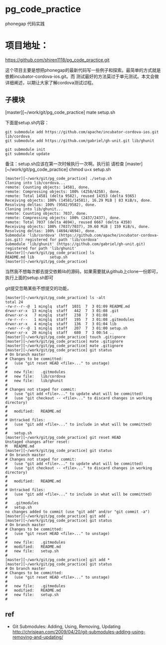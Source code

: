 pg_code_practice
================

phonegap 代码实践


# 项目地址：
https://github.com/shiren1118/pg_code_practice.git

这个项目主要是想把phonegap的最新代码写一些例子和探索。最简单的方式就是依赖incubator-cordova-ios.git。而
测试最好的方法莫过于单元测试。本文会做详细阐述，以期让大家了解cordova测试过程。

## 子模块

[master][~/work/git/pg_code_practice] mate setup.sh

下面是setup.sh内容：

	git submodule add https://github.com/apache/incubator-cordova-ios.git lib/cordova
	git submodule add https://github.com/gabriel/gh-unit.git lib/ghunit

	git submodule init
	git submodule update
<!-- git submodule rm lib/billboard /git rm --cached lib/billboard -->

备注：setup.sh应该在第一次时候执行一次啊。执行前 请检查
[master][~/work/git/pg_code_practice] chmod u+x setup.sh 

	[master][~/work/git/pg_code_practice] ./setup.sh 
	Cloning into lib/cordova...
	remote: Counting objects: 14581, done.
	remote: Compressing objects: 100% (4258/4258), done.
	remote: Total 14581 (delta 9582), reused 14353 (delta 9365)
	Receiving objects: 100% (14581/14581), 16.29 MiB | 83 KiB/s, done.
	Resolving deltas: 100% (9582/9582), done.
	Cloning into lib/ghunit...
	remote: Counting objects: 7037, done.
	remote: Compressing objects: 100% (2437/2437), done.
	remote: Total 7037 (delta 4694), reused 6667 (delta 4358)
	Receiving objects: 100% (7037/7037), 39.60 MiB | 159 KiB/s, done.
	Resolving deltas: 100% (4694/4694), done.
	Submodule 'lib/cordova' (https://github.com/apache/incubator-cordova-ios.git) registered for path 'lib/cordova'
	Submodule 'lib/ghunit' (https://github.com/gabriel/gh-unit.git) registered for path 'lib/ghunit'
	[master][~/work/git/pg_code_practice] ls
	README.md lib       setup.sh
	[master][~/work/git/pg_code_practice] 


当然我不想每次都去提交依赖lib的源码，如果需要就从github上clone一份即可，执行上面的setup.sh即可

git提交忽略某些不想提交的功能，

	[master][~/work/git/pg_code_practice] ls -alt
	total 24
	-rw-r--r--@  1 minglq  staff  1031  7  3 01:09 README.md
	drwxr-xr-x  13 minglq  staff   442  7  3 01:08 .git
	drwxr-xr-x   7 minglq  staff   238  7  3 01:08 .
	-rw-r--r--   1 minglq  staff   195  7  3 01:08 .gitmodules
	drwxr-xr-x   4 minglq  staff   136  7  3 01:04 lib
	-rwxr--r--@  1 minglq  staff   207  7  3 01:00 setup.sh
	drwxr-xr-x  20 minglq  staff   680  7  3 00:54 ..
	[master][~/work/git/pg_code_practice] touch .gitignore
	[master][~/work/git/pg_code_practice] mate .gitignore
	[master][~/work/git/pg_code_practice] mate .gitignore
	[master][~/work/git/pg_code_practice] git status
	# On branch master
	# Changes to be committed:
	#   (use "git reset HEAD <file>..." to unstage)
	#
	#	new file:   .gitmodules
	#	new file:   lib/cordova
	#	new file:   lib/ghunit
	#
	# Changes not staged for commit:
	#   (use "git add <file>..." to update what will be committed)
	#   (use "git checkout -- <file>..." to discard changes in working directory)
	#
	#	modified:   README.md
	#
	# Untracked files:
	#   (use "git add <file>..." to include in what will be committed)
	#
	#	setup.sh
	[master][~/work/git/pg_code_practice] git reset HEAD
	Unstaged changes after reset:
	M	README.md
	[master][~/work/git/pg_code_practice] git status
	# On branch master
	# Changes not staged for commit:
	#   (use "git add <file>..." to update what will be committed)
	#   (use "git checkout -- <file>..." to discard changes in working directory)
	#
	#	modified:   README.md
	#
	# Untracked files:
	#   (use "git add <file>..." to include in what will be committed)
	#
	#	.gitmodules
	#	setup.sh
	no changes added to commit (use "git add" and/or "git commit -a")
	[master][~/work/git/pg_code_practice] git add .
	[master][~/work/git/pg_code_practice] git status
	# On branch master
	# Changes to be committed:
	#   (use "git reset HEAD <file>..." to unstage)
	#
	#	new file:   .gitmodules
	#	modified:   README.md
	#	new file:   setup.sh
	#
	[master][~/work/git/pg_code_practice] git add *
	[master][~/work/git/pg_code_practice] git status
	# On branch master
	# Changes to be committed:
	#   (use "git reset HEAD <file>..." to unstage)
	#
	#	new file:   .gitmodules
	#	modified:   README.md
	#	new file:   setup.sh
	#




## ref

- Git Submodules: Adding, Using, Removing, Updating
http://chrisjean.com/2009/04/20/git-submodules-adding-using-removing-and-updating/


